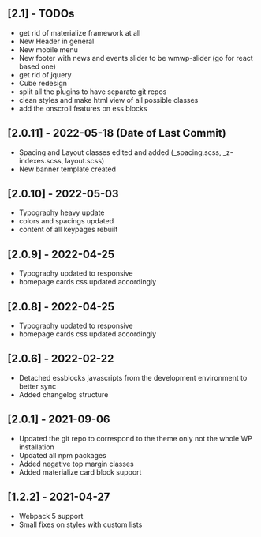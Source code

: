 ## [2.1] - TODOs
- get rid of materialize framework at all
- New Header in general
- New mobile menu
- New footer with news and events slider to be wmwp-slider (go for react based one)
- get rid of jquery
- Cube redesign
- split all the plugins to have separate git repos
- clean styles and make html view of all possible classes
- add the onscroll features on ess blocks

## [2.0.11] - 2022-05-18 (Date of Last Commit)

* Spacing and Layout classes edited and added (_spacing.scss, _z-indexes.scss, layout.scss)
* New banner template created


## [2.0.10] - 2022-05-03

* Typography heavy update
* colors and spacings updated
* content of all keypages rebuilt

## [2.0.9] - 2022-04-25

* Typography updated to responsive
* homepage cards css updated accordingly

## [2.0.8] - 2022-04-25

* Typography updated to responsive
* homepage cards css updated accordingly


## [2.0.6] - 2022-02-22

* Detached essblocks javascripts from the development environment to better sync
* Added changelog structure

## [2.0.1] - 2021-09-06
- Updated the git repo to correspond to the theme only not the whole WP installation
- Updated all npm packages
- Added negative top margin classes
- Added materialize card block support
 
## [1.2.2] - 2021-04-27
- Webpack 5 support
- Small fixes on styles with custom lists




